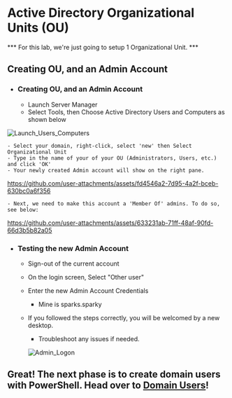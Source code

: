 # Active Directory Organizational Units (OU)

*** For this lab, we're just going to setup 1 Organizational Unit. ***

## Creating OU, and an Admin Account

* ### Creating OU, and an Admin Account
    - Launch Server Manager
    - Select Tools, then Choose Active Directory Users and Computers as shown below
 

![Launch_Users_Computers](https://github.com/user-attachments/assets/23be1c9a-2f0f-4a88-b2d0-014cb75607d2)

    

    - Select your domain, right-click, select 'new' then Select Organizational Unit
    - Type in the name of your of your OU (Administrators, Users, etc.) and click 'OK'
    - Your newly created Admin account will show on the right pane.



https://github.com/user-attachments/assets/fd4546a2-7d95-4a2f-bceb-630bc0a6f356






    - Next, we need to make this account a 'Member Of' admins. To do so, see below:
 
    






https://github.com/user-attachments/assets/633231ab-71ff-48af-90fd-66d3b5b82a05




* ### Testing the new Admin Account
    - Sign-out of the current account
    - On the login screen, Select "Other user"
    - Enter the new Admin Account Credentials
        - Mine is sparks.sparky
    - If you followed the steps correctly, you will be welcomed by a new desktop.
        - Troubleshoot any issues if needed.
     

        ![Admin_Logon](https://github.com/user-attachments/assets/ff4c0067-2e3c-48c3-a42c-60dafe06af8c)


## Great! The next phase is to create domain users with PowerShell. Head over to <a href="https://github.com/KwaneleKhumalo/active_directory/blob/master/domain_users/users.md" target="_blank">Domain Users</a>!


